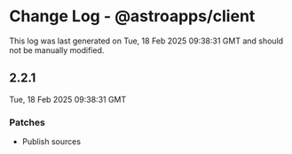 # Change Log - @astroapps/client

This log was last generated on Tue, 18 Feb 2025 09:38:31 GMT and should not be manually modified.

## 2.2.1
Tue, 18 Feb 2025 09:38:31 GMT

### Patches

- Publish sources

